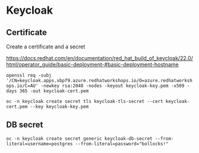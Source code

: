 # Keycloak

## Certificate

Create a certificate and a secret

https://docs.redhat.com/en/documentation/red_hat_build_of_keycloak/22.0/html/operator_guide/basic-deployment-#basic-deployment-hostname

`openssl req -subj '/CN=keycloak.apps.xbpf9.azure.redhatworkshops.io/O=azure.redhatworkshops.io/C=AU' -newkey rsa:2048 -nodes -keyout keycloak-key.pem -x509 -days 365 -out keycloak-cert.pem`

`oc -n keycloak create secret tls keycloak-tls-secret --cert keycloak-cert.pem --key keycloak-key.pem`

## DB secret

`oc -n keycloak create secret generic keycloak-db-secret --from-literal=username=postgres --from-literal=password="bollocks!"`
